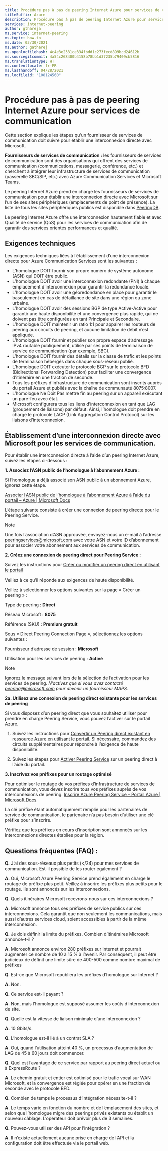 ```yaml
---
title: Procédure pas à pas de peering Internet Azure pour services de communication
titleSuffix: Azure
description: Procédure pas à pas de peering Internet Azure pour services de communication
services: internet-peering
author: gthareja
ms.service: internet-peering
ms.topic: how-to
ms.date: 03/30/2021
ms.author: gatharej
ms.openlocfilehash: 4c4e3e2331ce334fbdd1c273fecd899bcd24612b
ms.sourcegitcommit: 4a54c268400b4158b78bb1d37235b79409cb5816
ms.translationtype: HT
ms.contentlocale: fr-FR
ms.lasthandoff: 04/28/2021
ms.locfileid: "108124560"
---
```

# <a name="azure-internet-peering-for-communications-services-walkthrough"></a>Procédure pas à pas de peering Internet Azure pour services de communication

Cette section explique les étapes qu’un fournisseur de services de communication doit suivre pour établir une interconnexion directe avec Microsoft.

**Fournisseurs de services de communication :** les fournisseurs de services de communication sont des organisations qui offrent des services de communication (communications, messagerie, conférence, etc.) et cherchent à intégrer leur infrastructure de services de communication (passerelle SBC/SIP, etc.) avec Azure Communication Services et Microsoft Teams. 

Le peering Internet Azure prend en charge les fournisseurs de services de communication pour établir une interconnexion directe avec Microsoft sur l’un de ses sites périphériques (emplacements de point de présence). La liste de tous les sites périphériques publics est disponible dans [PeeringDB](https://www.peeringdb.com/net/694).

Le peering Internet Azure offre une interconnexion hautement fiable et avec Qualité de service (QoS) pour les services de communication afin de garantir des services orientés performances et qualité.

## <a name="technical-requirements"></a>Exigences techniques
Les exigences techniques liées à l’établissement d’une interconnexion directe pour Azure Communication Services sont les suivantes :
-   L’homologue DOIT fournir son propre numéro de système autonome (ASN) qui DOIT être public.
-   L’homologue DOIT avoir une interconnexion redondante (PNI) à chaque emplacement d’interconnexion pour garantir la redondance locale.
-   L’homologue DOIT avoir une géoredondance en place pour garantir le basculement en cas de défaillance de site dans une région ou zone urbaine.
-   L’homologue DOIT avoir des sessions BGP de type Active-Active pour garantir une haute disponibilité et une convergence plus rapide, qui ne doivent pas être configurées en tant Principale et Secondaire.
-   L’homologue DOIT maintenir un ratio 1:1 pour appairer les routeurs de peering aux circuits de peering, et aucune limitation de débit n’est appliquée.
-   L’homologue DOIT fournir et publier son propre espace d’adressage IPv4 routable publiquement, utilisé par ses points de terminaison de service de communication (par exemple, SBC). 
-   L’homologue DOIT fournir des détails sur la classe de trafic et les points de terminaison hébergés dans chaque sous-réseau publié. 
-   L’homologue DOIT exécuter le protocole BGP sur le protocole BFD (Bidirectional Forwarding Detection) pour faciliter une convergence d’itinéraire en une fraction de seconde.
-   Tous les préfixes d’infrastructure de communication sont inscrits auprès du portail Azure et publiés avec la chaîne de communauté 8075:8007.
-   L’homologue Ne Doit Pas mettre fin au peering sur un appareil exécutant un pare-feu avec état. 
-   Microsoft configurera tous les liens d’interconnexion en tant que LAG (groupement de liaisons) par défaut. Ainsi, l’homologue doit prendre en charge le protocole LACP (Link Aggregation Control Protocol) sur les liaisons d’interconnexion.

## <a name="establishing-direct-interconnect-with-microsoft-for-communications-services"></a>Établissement d’une interconnexion directe avec Microsoft pour les services de communication.

Pour établir une interconnexion directe à l’aide d’un peering Internet Azure, suivez les étapes ci-dessous :

**1. Associez l’ASN public de l’homologue à l’abonnement Azure :**

Si l’homologue a déjà associé son ASN public à un abonnement Azure, ignorez cette étape.

[Associer l’ASN public de l’homologue à l’abonnement Azure à l’aide du portail – Azure | Microsoft Docs](./howto-subscription-association-portal.md)

L’étape suivante consiste à créer une connexion de peering directe pour le Peering Service.

> [!NOTE]
> Une fois l’association d’ASN approuvée, envoyez-nous un e-mail à l’adresse peeringservices@microsoft.com avec votre ASN et votre ID d’abonnement pour associer votre abonnement aux services de communication. 

**2. Créez une connexion de peering direct pour Peering Service :**

Suivez les instructions pour [Créer ou modifier un peering direct en utilisant le portail](./howto-direct-portal.md)

Veillez à ce qu’il réponde aux exigences de haute disponibilité.

Veillez à sélectionner les options suivantes sur la page « Créer un peering » :

Type de peering : **Direct**

Réseau Microsoft : **8075**

Référence (SKU) : **Premium gratuit**


Sous « Direct Peering Connection Page », sélectionnez les options suivantes :

Fournisseur d’adresse de session : **Microsoft**

Utilisation pour les services de peering : **Activé**

> [!NOTE] 
> Ignorez le message suivant lors de la sélection de l’activation pour les services de peering.
> *N’activez que si vous avez contacté peering@microsoft.com pour devenir un fournisseur MAPS.*


  **2a. Utilisez une connexion de peering direct existante pour les services de peering**

Si vous disposez d’un peering direct que vous souhaitez utiliser pour prendre en charge Peering Service, vous pouvez l’activer sur le portail Azure.
1.  Suivez les instructions pour [Convertir un Peering direct existant en ressource Azure en utilisant le portail](./howto-legacy-direct-portal.md).
Si nécessaire, commandez des circuits supplémentaires pour répondre à l’exigence de haute disponibilité.

2.  Suivez les étapes pour [Activer Peering Service](./howto-peering-service-portal.md) sur un peering direct à l’aide du portail.




**3. Inscrivez vos préfixes pour un routage optimisé**

Pour optimiser le routage de vos préfixes d’infrastructure de services de communication, vous devez inscrire tous vos préfixes auprès de vos interconnexions de peering.
[Inscrire Azure Peering Service – Portail Azure | Microsoft Docs](../peering-service/azure-portal.md)

La clé préfixe étant automatiquement remplie pour les partenaires de service de communication, le partenaire n’a pas besoin d’utiliser une clé préfixe pour s’inscrire. 

Vérifiez que les préfixes en cours d’inscription sont annoncés sur les interconnexions directes établies pour la région.


## <a name="faqs"></a>Questions fréquentes (FAQ) :

**Q.**  J’ai des sous-réseaux plus petits (</24) pour mes services de communication. Est-il possible de les router également ?

**A.**  Oui, Microsoft Azure Peering Service prend également en charge le routage de préfixe plus petit. Veillez à inscrire les préfixes plus petits pour le routage. Ils sont annoncés sur les interconnexions.

**Q.**  Quels itinéraires Microsoft recevrons-nous sur ces interconnexions ?

**A.** Microsoft annonce tous ses préfixes de service publics sur ces interconnexions. Cela garantit que non seulement les communications, mais aussi d’autres services cloud, soient accessibles à partir de la même interconnexion.

**Q.**  Je dois définir la limite du préfixes. Combien d’itinéraires Microsoft annonce-t-il ?

**A.** Microsoft annonce environ 280 préfixes sur Internet et pourrait augmenter ce nombre de 10 à 15 % à l’avenir. Par conséquent, il peut être judicieux de définit une limite sûre de 400-500 comme nombre maximal de préfixes

**Q.** Est-ce que Microsoft republiera les préfixes d’homologue sur Internet ?

**A.** Non.

**Q.** Ce service est-il payant ?

**A.** Non, mais l’homologue est supposé assumer les coûts d’interconnexion de site.

**Q.** Quelle est la vitesse de liaison minimale d’une interconnexion ?

**A.** 10 Gbits/s.

**Q.** L’homologue est-il lié à un contrat SLA ?

**A.** Oui, quand l’utilisation atteint 40 %, un processus d’augmentation de LAG de 45 à 60 jours doit commencer.

**Q.** Quel est l’avantage de ce service par rapport au peering direct actuel ou à ExpressRoute ?

**A.** Le chemin gratuit et entier est optimisé pour le trafic vocal sur WAN Microsoft, et la convergence est réglée pour opérer en une fraction de seconde avec le protocole BFD.

**Q.** Combien de temps le processus d’intégration nécessite-t-il ?

**A.** Le temps varie en fonction du nombre et de l’emplacement des sites, et selon que l’homologue migre des peerings privés existants ou établit un nouveau câblage. L’opérateur doit prévoir plus de 3 semaines.

**Q.** Pouvez-vous utiliser des API pour l’intégration ?

**A.** Il n’existe actuellement aucune prise en charge de l’API et la configuration doit être effectuée via le portail web.
